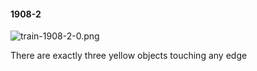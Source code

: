 #### 1908-2
![train-1908-2-0.png](https://github.com/lil-lab/nlvr/raw/master/nlvr/train/images/45/train-1908-2-0.png "train-1908-2-0.png")

There are exactly three yellow objects touching any edge